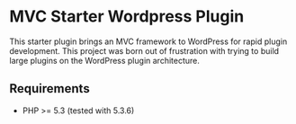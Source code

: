 MVC Starter Wordpress Plugin
============================

This starter plugin brings an MVC framework to WordPress for rapid plugin development. This project was born out of frustration with trying to build large plugins on the WordPress plugin architecture.

## Requirements
+ PHP >= 5.3 (tested with 5.3.6)